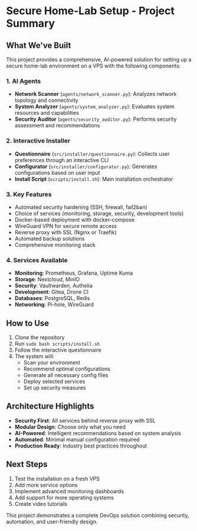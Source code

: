 # Secure Home-Lab Setup - Project Summary

## What We've Built

This project provides a comprehensive, AI-powered solution for setting up a secure home-lab environment on a VPS with the following components:

### 1. AI Agents
- **Network Scanner** (`agents/network_scanner.py`): Analyzes network topology and connectivity
- **System Analyzer** (`agents/system_analyzer.py`): Evaluates system resources and capabilities
- **Security Auditor** (`agents/security_auditor.py`): Performs security assessment and recommendations

### 2. Interactive Installer
- **Questionnaire** (`src/installer/questionnaire.py`): Collects user preferences through an interactive CLI
- **Configurator** (`src/installer/configurator.py`): Generates configurations based on user input
- **Install Script** (`scripts/install.sh`): Main installation orchestrator

### 3. Key Features
- Automated security hardening (SSH, firewall, fail2ban)
- Choice of services (monitoring, storage, security, development tools)
- Docker-based deployment with docker-compose
- WireGuard VPN for secure remote access
- Reverse proxy with SSL (Nginx or Traefik)
- Automated backup solutions
- Comprehensive monitoring stack

### 4. Services Available
- **Monitoring**: Prometheus, Grafana, Uptime Kuma
- **Storage**: Nextcloud, MinIO
- **Security**: Vaultwarden, Authelia
- **Development**: Gitea, Drone CI
- **Databases**: PostgreSQL, Redis
- **Networking**: Pi-hole, WireGuard

## How to Use

1. Clone the repository
2. Run `sudo bash scripts/install.sh`
3. Follow the interactive questionnaire
4. The system will:
   - Scan your environment
   - Recommend optimal configurations
   - Generate all necessary config files
   - Deploy selected services
   - Set up security measures

## Architecture Highlights

- **Security First**: All services behind reverse proxy with SSL
- **Modular Design**: Choose only what you need
- **AI-Powered**: Intelligent recommendations based on system analysis
- **Automated**: Minimal manual configuration required
- **Production Ready**: Industry best practices throughout

## Next Steps

1. Test the installation on a fresh VPS
2. Add more service options
3. Implement advanced monitoring dashboards
4. Add support for more operating systems
5. Create video tutorials

This project demonstrates a complete DevOps solution combining security, automation, and user-friendly design.
